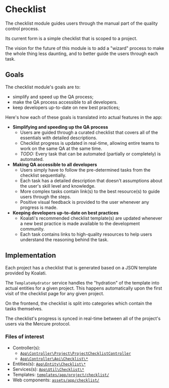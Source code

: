 # Checklist 

The checklist module guides users through the manual part of the quality control process.

Its current form is a simple checklist that is scoped to a project. 

The vision for the future of this module is to add a "wizard" process to make the
whole thing less daunting, and to better guide the users through each task.

## Goals
The checklist module's goals are to:

- simplify and speed up the QA process;
- make the QA process accessible to all developers.
- keep developers up-to-date on new best practices;

Here's how each of these goals is translated into actual features in the app:

- **Simplifying and speeding up the QA process** 
  - Users are guided through a curated checklist that covers all of the essentials with detailed descriptions.
  - Checklist progress is updated in real-time, allowing entire teams to work on the same QA at the same time.
  - _TODO:_ Every task that can be automated (partially or completely) is automated.
- **Making QA accessible to all developers**
  - Users simply have to follow the pre-determined tasks from the checklist sequentially.
  - Each task has a detailed description that doesn't assumptions about the user's skill level and knowledge.
  - More complex tasks contain link(s) to the best resource(s) to guide users through the steps.
  - Positive visual feedback is provided to the user whenever any progress is made.
- **Keeping developers up-to-date on best practices**
  - Koalati's recommended checklist template(s) are updated whenever a new best practice is made available to the development community.
  - Each task contains links to high-quality resources to help users understand the reasoning behind the task.

## Implementation
Each project has a checklist that is generated based on a JSON template provided by Koalati.

The `TemplateHydrator` service handles the "hydration" of the template into actual entities
for a given project. This happens automatically upon the first visit of the checklist page
for any given project.

On the frontend, the checklist is split into categories which contain the tasks themselves.

The checklist's progress is synced in real-time between all of the project's users via the 
Mercure protocol.

### Files of interest
- Controller(s): 
  - [`App\Controller\Project\ProjectChecklistController`](/src/Controller/Project/ProjectChecklistController.php) 
  - [`App\Controller\Api\Checklist\*`](/src/Controller/Api/Checklist) 
- Entities(s): [`App\Entity\Checklist\*`](/src/Entity/Checklist) 
- Services(s): [`App\Util\Checklist\*`](/src/Util/Checklist) 
- Templates: [`templates/app/project/checklist/`](/templates/app/project/checklist) 
- Web components: [`assets/app/checklist/`](/assets/app/checklist) 
